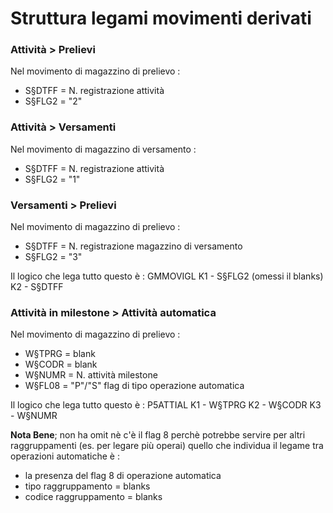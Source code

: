 # Struttura legami movimenti derivati
### Attività > Prelievi
Nel movimento di magazzino di prelievo : 
 * S§DTFF = N. registrazione attività
 * S§FLG2 = "2"

### Attività > Versamenti
Nel movimento di magazzino di versamento : 
 * S§DTFF = N. registrazione attività
 * S§FLG2 = "1"

### Versamenti > Prelievi
Nel movimento di magazzino di prelievo : 
 * S§DTFF = N. registrazione magazzino di versamento
 * S§FLG2 = "3"

Il logico che lega tutto questo è : 
GMMOVIGL
K1 - S§FLG2 (omessi il blanks)
K2 - S§DTFF

### Attività in milestone > Attività automatica
Nel movimento di magazzino di prelievo : 
 * W§TPRG  = blank
 * W§CODR = blank
 * W§NUMR  = N. attività milestone
 * W§FL08  = "P"/"S" flag di tipo operazione automatica

Il logico che lega tutto questo è : 
P5ATTIAL
K1 - W§TPRG
K2 - W§CODR
K3 - W§NUMR

**Nota Bene**; non ha omit nè c'è il flag 8 perchè potrebbe servire per altri raggruppamenti (es. per legare più operai) quello che individua il legame tra operazioni automatiche è : 
 * la presenza del flag 8 di operazione automatica
 * tipo raggruppamento = blanks
 * codice raggruppamento = blanks
